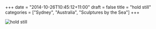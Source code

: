 +++
date = "2014-10-26T10:45:12+11:00"
draft = false
title = "hold still"
categories = ["Sydney", "Australia", "Sculptures by the Sea"]
+++

<img sizes="(max-width: 30em) 100%, (max-width: 50em) 50%,
            calc(33% - 100px)"
     srcset="/thumb/hold-still.jpg 3200w,
             /thumb/hold-still-large.jpg 2560w,
             /thumb/hold-still-medium.jpg 2048w,
             /thumb/hold-still-small.jpg 1024w,
             /thumb/hold-still-xsmall.jpg 640w"
     src="/thumb/hold-still-small.jpg"
     class="img-responsive caption__media"
     alt="hold still"/>

